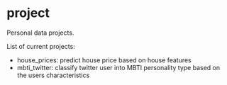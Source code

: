 # project
Personal data projects. 

List of current projects:
* house_prices: predict house price based on house features
* mbti_twitter: classify twitter user into MBTI personality type based on the users characteristics
  
